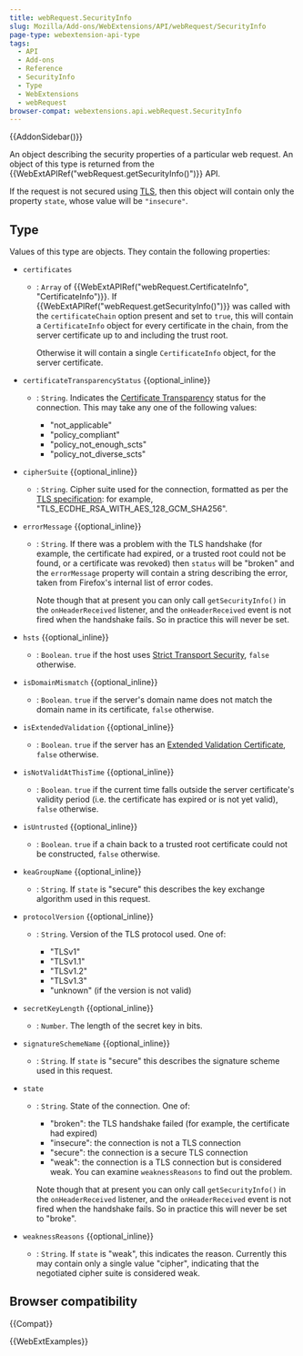 ```yaml
---
title: webRequest.SecurityInfo
slug: Mozilla/Add-ons/WebExtensions/API/webRequest/SecurityInfo
page-type: webextension-api-type
tags:
  - API
  - Add-ons
  - Reference
  - SecurityInfo
  - Type
  - WebExtensions
  - webRequest
browser-compat: webextensions.api.webRequest.SecurityInfo
---
```


{{AddonSidebar()}}

An object describing the security properties of a particular web request. An object of this type is returned from the {{WebExtAPIRef("webRequest.getSecurityInfo()")}} API.

If the request is not secured using [TLS](/en-US/docs/Glossary/TLS), then this object will contain only the property `state`, whose value will be `"insecure"`.

## Type

Values of this type are objects. They contain the following properties:

- `certificates`

  - : `Array` of {{WebExtAPIRef("webRequest.CertificateInfo", "CertificateInfo")}}. If {{WebExtAPIRef("webRequest.getSecurityInfo()")}} was called with the `certificateChain` option present and set to `true`, this will contain a `CertificateInfo` object for every certificate in the chain, from the server certificate up to and including the trust root.

    Otherwise it will contain a single `CertificateInfo` object, for the server certificate.

- `certificateTransparencyStatus` {{optional_inline}}

  - : `String`. Indicates the [Certificate Transparency](https://certificate.transparency.dev/) status for the connection. This may take any one of the following values:

    - "not_applicable"
    - "policy_compliant"
    - "policy_not_enough_scts"
    - "policy_not_diverse_scts"

- `cipherSuite` {{optional_inline}}
  - : `String`. Cipher suite used for the connection, formatted as per the [TLS specification](https://datatracker.ietf.org/doc/html/rfc5246#appendix-A.5): for example, "TLS_ECDHE_RSA_WITH_AES_128_GCM_SHA256".
- `errorMessage` {{optional_inline}}

  - : `String`. If there was a problem with the TLS handshake (for example, the certificate had expired, or a trusted root could not be found, or a certificate was revoked) then `status` will be "broken" and the `errorMessage` property will contain a string describing the error, taken from Firefox's internal list of error codes.

    Note though that at present you can only call `getSecurityInfo()` in the `onHeaderReceived` listener, and the `onHeaderReceived` event is not fired when the handshake fails. So in practice this will never be set.

- `hsts` {{optional_inline}}
  - : `Boolean`. `true` if the host uses [Strict Transport Security](/en-US/docs/Web/HTTP/Headers/Strict-Transport-Security), `false` otherwise.
- `isDomainMismatch` {{optional_inline}}
  - : `Boolean`. `true` if the server's domain name does not match the domain name in its certificate, `false` otherwise.
- `isExtendedValidation` {{optional_inline}}
  - : `Boolean`. `true` if the server has an [Extended Validation Certificate](https://en.wikipedia.org/wiki/Extended_Validation_Certificate), `false` otherwise.
- `isNotValidAtThisTime` {{optional_inline}}
  - : `Boolean`. `true` if the current time falls outside the server certificate's validity period (i.e. the certificate has expired or is not yet valid), `false` otherwise.
- `isUntrusted` {{optional_inline}}
  - : `Boolean`. `true` if a chain back to a trusted root certificate could not be constructed, `false` otherwise.
- `keaGroupName` {{optional_inline}}
  - : `String`. If `state` is "secure" this describes the key exchange algorithm used in this request.
- `protocolVersion` {{optional_inline}}

  - : `String`. Version of the TLS protocol used. One of:

    - "TLSv1"
    - "TLSv1.1"
    - "TLSv1.2"
    - "TLSv1.3"
    - "unknown" (if the version is not valid)

- `secretKeyLength` {{optional_inline}}
  - : `Number`. The length of the secret key in bits.

- `signatureSchemeName` {{optional_inline}}
  - : `String`. If `state` is "secure" this describes the signature scheme used in this request.
- `state`

  - : `String`. State of the connection. One of:

    - "broken": the TLS handshake failed (for example, the certificate had expired)
    - "insecure": the connection is not a TLS connection
    - "secure": the connection is a secure TLS connection
    - "weak": the connection is a TLS connection but is considered weak. You can examine `weaknessReasons` to find out the problem.

    Note though that at present you can only call `getSecurityInfo()` in the `onHeaderReceived` listener, and the `onHeaderReceived` event is not fired when the handshake fails. So in practice this will never be set to "broke".

- `weaknessReasons` {{optional_inline}}
  - : `String`. If `state` is "weak", this indicates the reason. Currently this may contain only a single value "cipher", indicating that the negotiated cipher suite is considered weak.

## Browser compatibility

{{Compat}}

{{WebExtExamples}}

